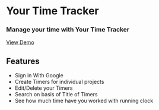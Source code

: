 # Your Time Tracker

### Manage your time with Your Time Tracker

<a href="https://your-time-tracker.herokuapp.com/">View Demo</a>

## Features

- Sign in With Google
- Create Timers for individual projects
- Edit/Delete your Timers
- Search on basis of Title of Timers
- See how much time have you worked with running clock
